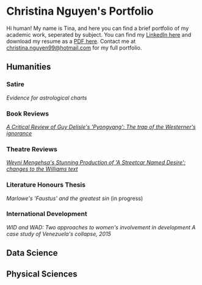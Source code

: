# Christina Nguyen's Portfolio
Hi human! My name is Tina, and here you can find a brief portfolio of my academic work, seperated by subject.
You can find my [LinkedIn here](https://www.linkedin.com/in/cnguyen99/) and download my resume as a [PDF here](https://github.com/TorontoYYZ/Portfolio/blob/main/Resume.pdf). Contact me at christina.nguyen99@hotmail.com for 
my full portfolio.

## Humanities

### Satire
*Evidence for astrological charts*

### Book Reviews
[*A Critical Review of Guy Delisle's 'Pyongyang': The trap of the Westerner's ignorance*](https://github.com/TorontoYYZ/Portfolio/blob/main/A%20Critical%20Review%20of%20Guy%20Delisle's%20'Pyongyang'.pdf)

### Theatre Reviews
[*Weyni Mengehsa's Stunning Production of 'A Streetcar Named Desire': changes to the Williams text*](https://github.com/TorontoYYZ/Portfolio/blob/main/Review%20of%20'Streetcar'.pdf)

### Literature Honours Thesis
*Marlowe's 'Faustus' and the greatest sin* (in progress)

### International Development
*WID and WAD: Two approaches to women's involvement in development*
*A case study of Venezuela's collapse, 2015*

## Data Science

## Physical Sciences



